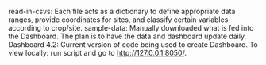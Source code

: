 read-in-csvs:
  Each file acts as a dictionary to define appropriate data ranges, provide coordinates for sites, and classify certain variables according to crop/site.
sample-data:
  Manually downloaded what is fed into the Dashboard. The plan is to have the data and dashboard update daily.
Dashboard 4.2:
  Current version of code being used to create Dashboard. To view locally: run script and go to http://127.0.0.1:8050/.
